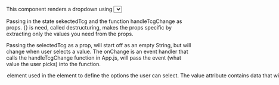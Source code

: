 This component renders a dropdown using <select>, allowing user to select TCG

Passing in the state sekectedTcg and the function handleTcgChange as props. {} is need, called destructuring, makes the props specific by extracting only the values you need from the props. 

Passing the selectedTcg as a prop, will start off as an empty String, but will change when user selects a value. The onChange is an event handler that calls the handleTcgChange function in App.js, will pass the event (what value the user picks) into the function. 

<option> element used in the <select> element to define the options the user can select. The value attribute contains data that will be passed to the handleTcgChange function. 